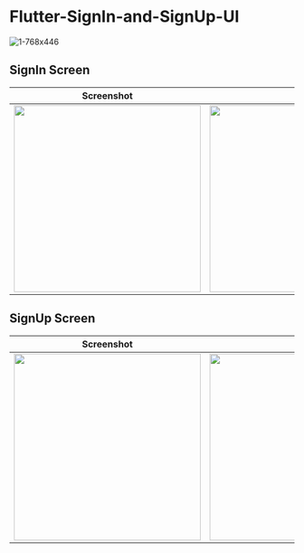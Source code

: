 # Flutter-SignIn-and-SignUp-UI

![1-768x446](https://user-images.githubusercontent.com/73348574/103743863-ca6a3400-5022-11eb-89d4-75fd3f6a17f8.png)

## SignIn Screen
| Screenshot | Gif |
| --- | --- |
<img src="https://user-images.githubusercontent.com/73348574/106507636-56239300-64f1-11eb-9081-4889106087f5.png" heigth="550" width="330"/> | <img src="https://user-images.githubusercontent.com/73348574/106507802-8c611280-64f1-11eb-912b-9bccb9a1e61e.gif" heigth="550" width="330"/>


## SignUp Screen
| Screenshot | Gif |
| --- | --- |
<img src="https://user-images.githubusercontent.com/73348574/106508064-e95cc880-64f1-11eb-9452-6a1977559f71.png" heigth="550" width="330"/> | <img src="https://user-images.githubusercontent.com/73348574/106508016-de099d00-64f1-11eb-8d49-c77a9fd4579f.gif" heigth="550" width="330"/>





